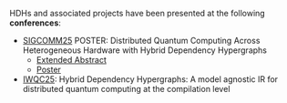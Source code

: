 
HDHs and associated projects have been presented at the following **conferences**:

* [SIGCOMM25](https://conferences.sigcomm.org/sigcomm/2025/) POSTER: Distributed Quantum Computing Across Heterogeneous Hardware with Hybrid Dependency Hypergraphs
    * [Extended Abstract](literature/sigcomm25posterdemo-final.pdf)
    * [Poster](literature/SIGCOMM25Poster.svg)
* [IWQC25](https://quantum-compilers.github.io/iwqc25/): Hybrid Dependency Hypergraphs: A model agnostic IR for distributed quantum computing at the compilation level

